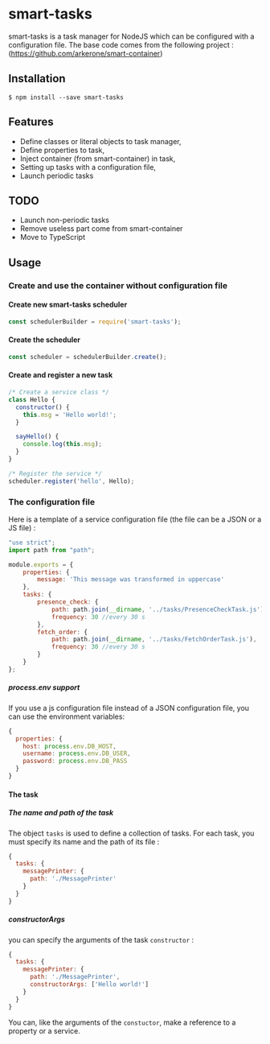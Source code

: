 # smart-tasks

  smart-tasks is a task manager for NodeJS which can be configured with a configuration file.
  The base code comes from the following project : (https://github.com/arkerone/smart-container)

## Installation
```
$ npm install --save smart-tasks
```

## Features

  * Define classes or literal objects to task manager,
  * Define properties to task,
  * Inject container (from smart-container) in task,
  * Setting up tasks with a configuration file,
  * Launch periodic tasks  

## TODO
 * Launch non-periodic tasks
 * Remove useless part come from smart-container
 * Move to TypeScript 

## Usage

### Create and use the container without configuration file

#### Create new smart-tasks scheduler
```js
const schedulerBuilder = require('smart-tasks');
```

#### Create the scheduler
```js
const scheduler = schedulerBuilder.create();
```

#### Create and register a new task
```js
/* Create a service class */
class Hello {
  constructor() {
    this.msg = 'Hello world!';
  }

  sayHello() {
    console.log(this.msg);
  }
}

/* Register the service */
scheduler.register('hello', Hello);
```

### The configuration file
Here is a template of a service configuration file (the file can be a JSON or a JS file) :

```js
"use strict";
import path from "path";

module.exports = {
    properties: {
        message: 'This message was transformed in uppercase'
    },
    tasks: {
        presence_check: {
            path: path.join(__dirname, '../tasks/PresenceCheckTask.js'),
            frequency: 30 //every 30 s 
        },
        fetch_order: {
            path: path.join(__dirname, '../tasks/FetchOrderTask.js'),
            frequency: 30 //every 30 s  
        }
    }
};
```
##### process.env support
If you use a js configuration file instead of a JSON configuration file, you can use the environment variables:
```js
{
  properties: {
    host: process.env.DB_HOST,
    username: process.env.DB_USER,
    password: process.env.DB_PASS
  }
}
```
#### The task
##### The name and path of the task
The object `tasks` is used to define a collection of tasks. For each task, you must specify its name and the path of its file :
```js
{
  tasks: {
    messagePrinter: {
      path: './MessagePrinter'
    }
  }
}
```
##### constructorArgs
you can specify the arguments of the task `constructor` :
```js
{
  tasks: {
    messagePrinter: {
      path: './MessagePrinter',
      constructorArgs: ['Hello world!']
    }
  }
}
```

You can, like the arguments of the `constuctor`, make a reference to a property or a service.
